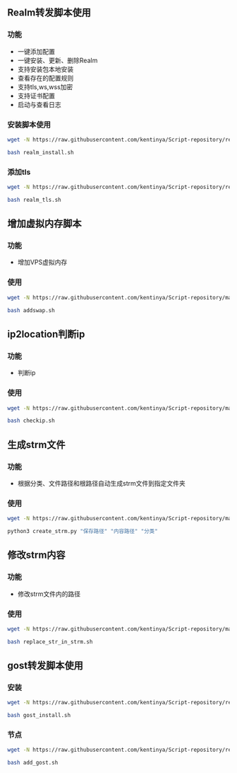 ## Realm转发脚本使用
### 功能
- 一键添加配置
- 一键安装、更新、删除Realm
- 支持安装包本地安装
- 查看存在的配置规则
- 支持tls,ws,wss加密
- 支持证书配置
- 启动与查看日志
### 安装脚本使用
``` bash
wget -N https://raw.githubusercontent.com/kentinya/Script-repository/refs/heads/main/Realm/realm_install.sh && chmod +x realm_install.sh
```
``` bash
bash realm_install.sh
```
### 添加tls
```bash
wget -N https://raw.githubusercontent.com/kentinya/Script-repository/refs/heads/main/Realm/realm_tls.sh && chmod +x realm_tls.sh
```
``` bash
bash realm_tls.sh
```
## 增加虚拟内存脚本
### 功能
- 增加VPS虚拟内存
### 使用
```bash
wget -N https://raw.githubusercontent.com/kentinya/Script-repository/main/addswap/addswap.sh && chmod +x addswap.sh
```
``` bash
bash addswap.sh
```

## ip2location判断ip
### 功能
- 判断ip

### 使用
```bash
wget -N https://raw.githubusercontent.com/kentinya/Script-repository/main/ip2location/checkip.sh && chmod +x checkip.sh
```
``` bash
bash checkip.sh
```
## 生成strm文件

### 功能
- 根据分类、文件路径和根路径自动生成strm文件到指定文件夹

### 使用
```bash
wget -N https://raw.githubusercontent.com/kentinya/Script-repository/main/creat_strm/create_strm.py && chmod +x create_strm.py
```
``` bash
python3 create_strm.py "保存路径" "内容路径" "分类"
```

## 修改strm内容

### 功能

-  修改strm文件内的路径

### 使用

```bash
wget -N https://raw.githubusercontent.com/kentinya/Script-repository/main/creat_strm/replace_str_in_strm.sh && chmod +x replace_str_in_strm.sh
```
```bash
bash replace_str_in_strm.sh
```

## gost转发脚本使用

### 安装
``` bash
wget -N https://raw.githubusercontent.com/kentinya/Script-repository/refs/heads/main/gost/gost_install.sh && chmod +x gost_install.sh
```
``` bash
bash gost_install.sh
```

### 节点

``` bash
wget -N https://raw.githubusercontent.com/kentinya/Script-repository/refs/heads/main/gost/add_gost.sh && chmod +x add_gost.sh
```
``` bash
bash add_gost.sh
```
